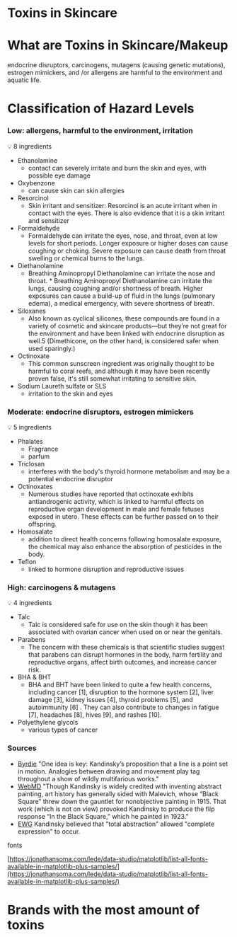 # Toxins in Skincare

# What are Toxins in Skincare/Makeup

endocrine disruptors, carcinogens, mutagens (causing genetic mutations), estrogen mimickers, and /or allergens are harmful to the environment and aquatic life.

# Classification of Hazard Levels

### Low: allergens, harmful to the environment, irritation

<aside>
💡 8 ingredients

</aside>

- Ethanolamine
  - contact can severely irritate and burn the skin and eyes, with possible eye damage
- Oxybenzone
  - can cause skin can skin allergies
- Resorcinol
  - Skin irritant and sensitizer: Resorcinol is an acute irritant when in contact with the eyes. There is also evidence that it is a skin irritant and sensitizer
- Formaldehyde
  - Formaldehyde can irritate the eyes, nose, and throat, even at low levels for short periods. Longer exposure or higher doses can cause coughing or choking. Severe exposure can cause death from throat swelling or chemical burns to the lungs.
- Diethanolamine
  - Breathing Aminopropyl Diethanolamine can irritate the nose and throat. \* Breathing Aminopropyl Diethanolamine can irritate the lungs, causing coughing and/or shortness of breath. Higher exposures can cause a build-up of fluid in the lungs (pulmonary edema), a medical emergency, with severe shortness of breath.
- Siloxanes
  - Also known as cyclical silicones, these compounds are found in a variety of cosmetic and skincare products—but they’re not great for the environment and have been linked with endocrine disruption as well.5 (Dimethicone, on the other hand, is considered safer when used sparingly.)
- Octinoxate
  - This common sunscreen ingredient was originally thought to be harmful to coral reefs, and although it may have been recently proven false, it's still somewhat irritating to sensitive skin.
- ‌Sodium Laureth sulfate or SLS
  - irritation to the skin and eyes

### Moderate: endocrine disruptors, estrogen mimickers

<aside>
💡 5 ingredients

</aside>

- Phalates
  - Fragrance
  - parfum
- Triclosan
  - interferes with the body's thyroid hormone metabolism and may be a potential endocrine disruptor
- Octinoxates
  - Numerous studies have reported that octinoxate exhibits antiandrogenic activity, which is linked to harmful effects on reproductive organ development in male and female fetuses exposed in utero. These effects can be further passed on to their offspring.
- Homosalate
  - addition to direct health concerns following homosalate exposure, the chemical may also enhance the absorption of pesticides in the body.
- Teflon
  - linked to hormone disruption and reproductive issues

### High: carcinogens & mutagens

<aside>
💡 4 ingredients

</aside>

- Talc
  - Talc is considered safe for use on the skin though it has been associated with ovarian cancer when used on or near the genitals.
- Parabens
  - The concern with these chemicals is that scientific studies suggest that parabens can disrupt hormones in the body, harm fertility and reproductive organs, affect birth outcomes, and increase cancer risk.
- BHA & BHT
  - BHA and BHT have been linked to quite a few health concerns, including cancer [1], disruption to the hormone system [2], liver damage [3], kidney issues [4], thyroid problems [5], and autoimmunity [6]
    . They can also contribute to changes in fatigue [7], headaches [8], hives [9], and rashes [10].
- Polyethylene glycols
  - various types of cancer

### Sources

- [Byrdie](https://www.byrdie.com/toxic-beauty-ingredients-4782646)
  "One idea is key: Kandinsky’s proposition that a line is a point set in motion. Analogies between drawing and movement play tag throughout a show of wildly multifarious works."
- [WebMD](https://www.webmd.com/beauty/features/harmful-chemicals-in-your-cosmetics)
  "Though Kandinsky is widely credited with inventing abstract painting, art history has generally sided with Malevich, whose “Black Square” threw down the gauntlet for nonobjective painting in 1915. That work (which is not on view) provoked Kandinsky to produce the flip response “In the Black Square,” which he painted in 1923."
- [EWG](https://www.ewg.org/the-toxic-twelve-chemicals-and-contaminants-in-cosmetics)
  Kandinsky believed that "total abstraction" allowed "complete expression" to occur.

fonts

[https://jonathansoma.com/lede/data-studio/matplotlib/list-all-fonts-available-in-matplotlib-plus-samples/](https://jonathansoma.com/lede/data-studio/matplotlib/list-all-fonts-available-in-matplotlib-plus-samples/)

# Brands with the most amount of toxins
